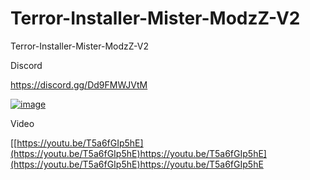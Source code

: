 # Terror-Installer-Mister-ModzZ-V2
Terror-Installer-Mister-ModzZ-V2


Discord

https://discord.gg/Dd9FMWJVtM


<a href="https://ibb.co/R206k29"><img src="https://i.ibb.co/9nT4knN/image.png" alt="image" border="0"></a>

Video

[[https://youtu.be/T5a6fGIp5hE](https://youtu.be/T5a6fGIp5hE)https://youtu.be/T5a6fGIp5hE](https://youtu.be/T5a6fGIp5hE)https://youtu.be/T5a6fGIp5hE

